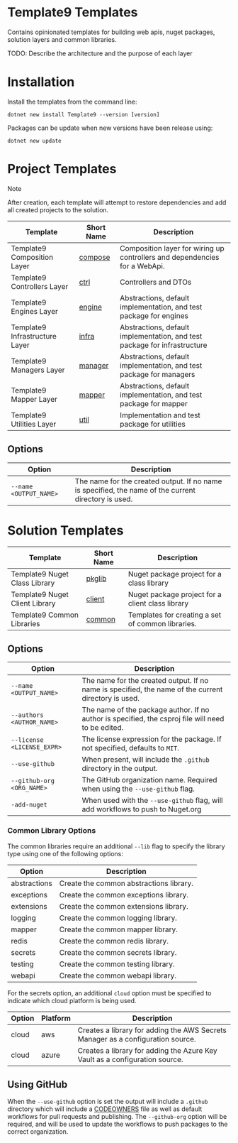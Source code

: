 # Template9 Templates

Contains opinionated templates for building web apis, nuget packages, solution layers and common libraries.

TODO: Describe the architecture and the purpose of each layer

# Installation

Install the templates from the command line:

```
dotnet new install Template9 --version [version]
```

Packages can be update when new versions have been release using:

```
dotnet new update
```

# Project Templates

> [!NOTE]
> After creation, each template will attempt to restore dependencies and add all created projects to the solution.

| Template                       | Short Name  | Description                                                                |
|--------------------------------|-------------|----------------------------------------------------------------------------|
| Template9 Composition Layer    | [compose]() | Composition layer for wiring up controllers and dependencies for a WebApi. |
| Template9 Controllers Layer    | [ctrl]()    | Controllers and DTOs                                                       |
| Template9 Engines Layer        | [engine]()  | Abstractions, default implementation, and test package for engines         |
| Template9 Infrastructure Layer | [infra]()   | Abstractions, default implementation, and test package for infrastructure  |
| Template9 Managers Layer       | [manager]() | Abstractions, default implementation, and test package for managers        |
| Template9 Mapper Layer         | [mapper]()  | Abstractions, default implementation, and test package for mapper          |
| Template9 Utilities Layer      | [util]()    | Implementation and test package for utilities                              |

## Options

| Option                 | Description                                                                                          |
|------------------------|------------------------------------------------------------------------------------------------------|
| `--name <OUTPUT_NAME>` | The name for the created output. If no name is specified, the name of the current directory is used. |

# Solution Templates

| Template                       | Short Name  | Description                                                               |
|--------------------------------|-------------|---------------------------------------------------------------------------|
| Template9 Nuget Class Library  | [pkglib]()  | Nuget package project for a class library                                 |
| Template9 Nuget Client Library | [client]()  | Nuget package project for a client class library                          |
| Template9 Common Libraries     | [common]()  | Templates for creating a set of common libraries.                         |

## Options

| Option                     | Description                                                                                          |
|----------------------------|------------------------------------------------------------------------------------------------------|
| `--name <OUTPUT_NAME>`     | The name for the created output. If no name is specified, the name of the current directory is used. |
| `--authors <AUTHOR_NAME>`  | The name of the package author. If no author is specified, the csproj file will need to be edited.   |
| `--license <LICENSE_EXPR>` | The license expression for the package. If not specified, defaults to `MIT`.                         |
| `--use-github`             | When present, will include the `.github` directory in the output.                                    |
| `--github-org <ORG_NAME>`  | The GitHub organization name. Required when using the `--use-github` flag.                           |
| `-add-nuget`               | When used with the `--use-github` flag, will add workflows to push to Nuget.org                      |

### Common Library Options

The common libraries require an additional `--lib` flag to specify the library type using one of the following options:


| Option       | Description                             |
|--------------|-----------------------------------------|
| abstractions | Create the common abstractions library. |
| exceptions   | Create the common exceptions library.   |
| extensions   | Create the common extensions library.   |
| logging      | Create the common logging library.      |
| mapper       | Create the common mapper library.       |
| redis        | Create the common redis library.        |
| secrets      | Create the common secrets library.      |
| testing      | Create the common testing library.      |
| webapi       | Create the common webapi library.       |

For the secrets option, an additional `cloud` option must be specified to indicate which cloud platform is being used.

| Option | Platform | Description                                                                     |
|--------|----------|---------------------------------------------------------------------------------|
| cloud  | aws      | Creates a library for adding the AWS Secrets Manager as a configuration source. |
| cloud  | azure    | Creates a library for adding the Azure Key Vault as a configuration source.     |

## Using GitHub

When the `--use-github` option is set the output will include a `.github` directory which will include a [CODEOWNERS](https://docs.github.com/en/repositories/managing-your-repositorys-settings-and-features/customizing-your-repository/about-code-owners) file as well as default workflows for pull requests and publishing. The `--github-org` option will be required, and will be used to update the workflows to push packages to the correct organization.